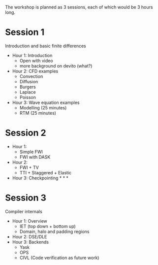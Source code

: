 The workshop is planned as 3 sessions, each of which would be 3 hours long. 
# Session 1
Introduction and basic finite differences
- Hour 1: Introduction 
  * Open with video
  * more background on devito (what?)
- Hour 2: CFD examples
  * Convection
  * Diffusion
  * Burgers
  * Laplace
  * Poisson
- Hour 3: Wave equation examples
  * Modelling (25 minutes)
  * RTM (25 minutes)
# Session 2
- Hour 1: 
  * Simple FWI 
  * FWI with DASK
- Hour 2: 
  * FWI + TV
  * TTI + Staggered + Elastic
- Hour 3: Checkpointing
  * 
  * 
  * 
# Session 3
Compiler internals
- Hour 1: Overview
  * IET (top down + bottom up)
  * Domain, halo and padding regions
- Hour 2: DSE/DLE
- Hour 3: Backends
  * Yask
  * OPS
  * CIVL (Code verification as future work)